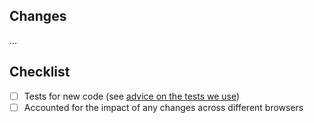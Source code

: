 ## Changes

...

## Checklist
- [ ] Tests for new code (see [advice on the tests we use](https://github.com/AnalyticKit/analytickit-js#tiers-of-testing))
- [ ] Accounted for the impact of any changes across different browsers
